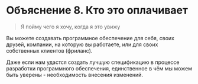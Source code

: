 # Объяснение 8. Кто это оплачивает

> Я пойму чего я хочу, когда я это увижу

Вы можете создавать программное обеспечение для себя, своих друзей, компании, на которую вы работаете, или для своих собственных клиентов (фриланс).

Даже если нам удастся создать лучшую спецификацию в процессе разработки программного обеспечения, единственное в чём мы можем быть уверены - необходимость внесения изменений.
